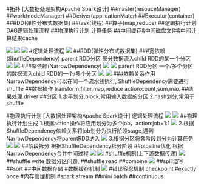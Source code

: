 #拓扑
[大数据处理架构Apache Spark设计]
##master(resouceManager)
##work(nodeManager)
##Deriver(applicationMater)
##Executor(container)
##RDD(弹性分布式数据集)
##task(线程)
##算子(map,reduce)
##逻辑执行计划
DAG逻辑处理流程
##物理执行计划
计算任务
##中间缓存&中间磁盘文件&中间计算结果cache

![](.z_04_spark_拓扑_images/c91f2f5d.png)
![](.z_04_spark_拓扑_images/73af3ac5.png)
![](.z_04_spark_拓扑_images/9a9d6399.png)
#逻辑处理流程
![](.z_04_spark_拓扑_images/e2f14ac2.png)
##RDD(弹性分布式数据集)
###宽依赖(ShuffleDependency)
parent RDD分区 部分数据流入child RDD的某一个分区
![](.z_04_spark_01_拓扑_images/424aae9f.png)
![](.z_04_spark_01_拓扑_images/91ff49ff.png)
###窄依赖(NarrowDependency)
![](.z_04_spark_拓扑_images/dbbf682b.png)
![](.z_04_spark_01_拓扑_images/566b8cd0.png)
parent RDD分区 一个/多个分区的数据流入child RDD的一个/多个分区
![](.z_04_spark_01_拓扑_images/e8e2d500.png)
![](.z_04_spark_01_拓扑_images/98da815b.png)
###依赖关系作用
NarrowDependency可以在同一个流水线执行,
ShuffleDependency需要进行shuffle
##数据操作
transform:filter,map,reduce
action:count,sum,max
##结果处理
driver
##分区
1.水平划分,block,常用输入数据的分区
2.hash划分,常用于shuffle

#物理执行计划
[大数据处理架构Apache Spark设计]
逻辑处理流程
![](.z_04_spark_01_拓扑_images/143ff867.png)
![](.z_04_spark_01_拓扑_images/0994a37b.png)
##物理执行计划生成
1.根据action操作将应用划分为多个job，action:job=1:1
![](.z_04_spark_01_拓扑_images/5c42f7fd.png)
2.根据ShuffleDependency依赖关系将job划分为执行阶段stage,遇到NarrowDependency将parentRDD纳入
![](.z_04_spark_01_拓扑_images/29e6b015.png)
3.根据分区将各阶段划分为计算任务
![](.z_04_spark_01_拓扑_images/3746de15.png)
![](.z_04_spark_01_拓扑_images/4d81515b.png)
##阶段拆分
根据ShuffleDependency拆分阶段
##pipeline优化
根据NarrowDependency合并中间过程
![](.z_04_spark_01_拓扑_images/8a288308.png)
![](.z_04_spark_01_拓扑_images/e8d991d8.png)
#shuffle机制(上下游数据传递)
![](.z_04_spark_01_拓扑_images/b242ee83.png)
##shuffle write
数据分区问题,
##shuffle read
##combine
![](.z_04_spark_01_拓扑_images/b9d386e2.png)
##spill溢写
##sort
##中间数据存储
#数据缓存机制
![](.z_04_spark_01_拓扑_images/f14d9015.png)
#错误容忍机制
checkpoint
#exactly once
#内存管理机制
#spark stream
##mini batch
##continuous

